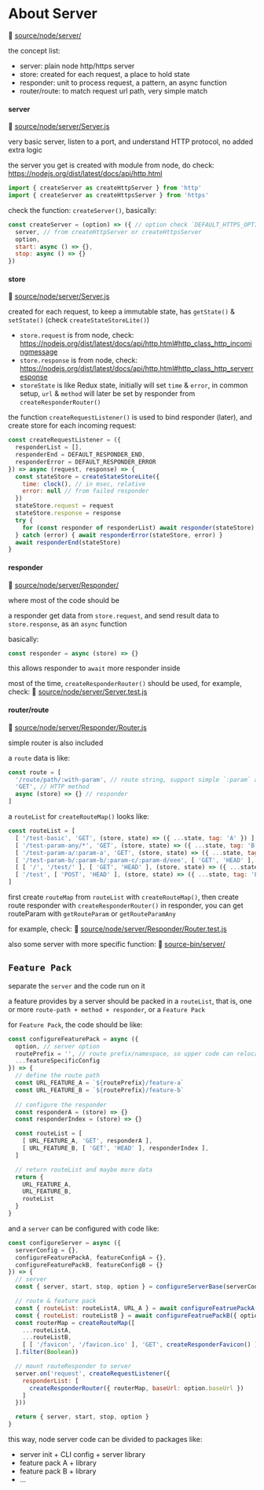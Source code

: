 # About Server

📁 [source/node/server/](../source/node/server/)

the concept list:
- server: plain node http/https server
- store: created for each request, a place to hold state
- responder: unit to process request, a pattern, an async function
- router/route: to match request url path, very simple match

#### server

📄 [source/node/server/Server.js](../source/node/server/Server.js)

very basic server, listen to a port, and understand HTTP protocol,
no added extra logic

the server you get is created with module from node,
do check: https://nodejs.org/dist/latest/docs/api/http.html
```js
import { createServer as createHttpServer } from 'http'
import { createServer as createHttpsServer } from 'https'
```

check the function: `createServer()`, basically:
```js
const createServer = (option) => ({ // option check `DEFAULT_HTTPS_OPTION` and `DEFAULT_HTTP_OPTION`
  server, // from createHttpServer or createHttpsServer
  option,
  start: async () => {},
  stop: async () => {}
})
```


#### store

📄 [source/node/server/Server.js](../source/node/server/Server.js)

created for each request, to keep a immutable state, 
has `getState()` & `setState()` (check `createStateStoreLite()`)

- `store.request` is from node, check: https://nodejs.org/dist/latest/docs/api/http.html#http_class_http_incomingmessage
- `store.response` is from node, check: https://nodejs.org/dist/latest/docs/api/http.html#http_class_http_serverresponse
- `storeState` is like Redux state, initially will set `time` & `error`,
  in common setup, `url` & `method` will later be set by responder from `createResponderRouter()`

the function `createRequestListener()` is used to bind responder (later), 
and create store for each incoming request:
```js
const createRequestListener = ({
  responderList = [],
  responderEnd = DEFAULT_RESPONDER_END,
  responderError = DEFAULT_RESPONDER_ERROR
}) => async (request, response) => {
  const stateStore = createStateStoreLite({
    time: clock(), // in msec, relative
    error: null // from failed responder
  })
  stateStore.request = request
  stateStore.response = response
  try {
    for (const responder of responderList) await responder(stateStore)
  } catch (error) { await responderError(stateStore, error) }
  await responderEnd(stateStore)
}
```


#### responder

📁 [source/node/server/Responder/](../source/node/server/Responder/)

where most of the code should be

a responder get data from `store.request`, 
and send result data to `store.response`,
as an `async` function

basically:
```js
const responder = async (store) => {}
```

this allows responder to `await` more responder inside

most of the time, `createResponderRouter()` should be used,
for example, check: 📄 [source/node/server/Server.test.js](../source/node/server/Server.test.js)


#### router/route

📄 [source/node/server/Responder/Router.js](../source/node/server/Responder/Router.js)

simple router is also included

a `route` data is like:
```js
const route = [ 
  '/route/path/:with-param', // route string, support simple `:param` and `*`
  'GET', // HTTP method
  async (store) => {} // responder
]
```

a `routeList` for `createRouteMap()` looks like:
```js
const routeList = [
  [ '/test-basic', 'GET', (store, state) => ({ ...state, tag: 'A' }) ],
  [ '/test-param-any/*', 'GET', (store, state) => ({ ...state, tag: 'B' }) ],
  [ '/test-param-a/:param-a', 'GET', (store, state) => ({ ...state, tag: 'C' }) ],
  [ '/test-param-b/:param-b/:param-c/:param-d/eee', [ 'GET', 'HEAD' ], (store, state) => ({ ...state, tag: 'D' }) ],
  [ [ '/', '/test/' ], [ 'GET', 'HEAD' ], (store, state) => ({ ...state, tag: 'E' }) ],
  [ '/test', [ 'POST', 'HEAD' ], (store, state) => ({ ...state, tag: 'F' }) ]
]
```

first create `routeMap` from `routeList` with `createRouteMap()`,
then create route responder with `createResponderRouter()`
in responder, you can get routeParam with `getRouteParam` or `getRouteParamAny`

for example, check: 📄 [source/node/server/Responder/Router.test.js](../source/node/server/Responder/Router.test.js)

also some server with more specific function: 📁 [source-bin/server/](../source-bin/server/)


## `Feature Pack`

separate the `server` and the code run on it

a feature provides by a server should be packed in a `routeList`,
that is, one or more `route-path + method + responder`,
or a `Feature Pack`

for `Feature Pack`, the code should be like:
```js
const configureFeaturePack = async ({
  option, // server option
  routePrefix = '', // route prefix/namespace, so upper code can relocate this feature
  ...featureSpecificConfig
}) => {
  // define the route path
  const URL_FEATURE_A = `${routePrefix}/feature-a`
  const URL_FEATURE_B = `${routePrefix}/feature-b`
  
  // configure the responder
  const responderA = (store) => {}
  const responderIndex = (store) => {}

  const routeList = [
    [ URL_FEATURE_A, 'GET', responderA ],
    [ URL_FEATURE_B, [ 'GET', 'HEAD' ], responderIndex ],
  ]

  // return routeList and maybe more data
  return {
    URL_FEATURE_A,
    URL_FEATURE_B,
    routeList
  }
}
```

and a `server` can be configured with code like:
```js
const configureServer = async ({
  serverConfig = {},
  configureFeaturePackA, featureConfigA = {},
  configureFeaturePackB, featureConfigB = {}
}) => {
  // server
  const { server, start, stop, option } = configureServerBase(serverConfig)

  // route & feature pack
  const { routeList: routeListA, URL_A } = await configureFeatruePackA({ option, ...featureConfigA })
  const { routeList: routeListB } = await configureFeatruePackB({ option, routeRoot: '/feat-b', URL_A, ...featureConfigB })
  const routerMap = createRouteMap([
    ...routeListA,
    ...routeListB,
    [ [ '/favicon', '/favicon.ico' ], 'GET', createResponderFavicon() ]
  ].filter(Boolean))

  // mount routeResponder to server
  server.on('request', createRequestListener({
    responderList: [
      createResponderRouter({ routerMap, baseUrl: option.baseUrl })
    ]
  }))

  return { server, start, stop, option }
}
```

this way, node server code can be divided to packages like:
- server init + CLI config + server library
- feature pack A + library
- feature pack B + library
- ...
